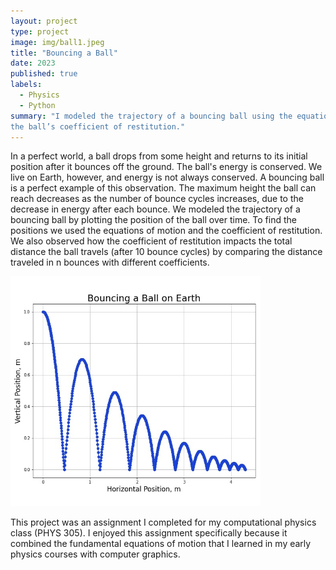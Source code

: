 ```yaml
---
layout: project
type: project
image: img/ball1.jpeg
title: "Bouncing a Ball"
date: 2023 
published: true
labels:
  - Physics   
  - Python
summary: "I modeled the trajectory of a bouncing ball using the equations of motion, initial conditions, and
the ball’s coefficient of restitution."
---
```

In a perfect world, a ball drops from some height and returns to its initial position after it bounces off 
the ground. The ball's energy is conserved. We live on Earth, however, and energy is not always conserved. A bouncing ball is a perfect example of this observation. The maximum height the ball can reach decreases as the number of bounce cycles increases, due to the decrease in energy after each bounce. We modeled the trajectory of a bouncing ball by plotting the position of the ball over time. To find the positions we used the equations of motion and the coefficient of restitution. We also observed how the coefficient of restitution impacts the total distance the ball travels (after 10 bounce cycles) by comparing the distance traveled in n bounces with different 
coefficients. 

<img width="400px" class="rounded float-start pe-4" src="../img/ball1.jpeg">

This project was an assignment I completed for my computational physics class (PHYS 305). I enjoyed this assignment specifically because it combined the fundamental equations of motion that I learned in my early physics courses with computer graphics. 

